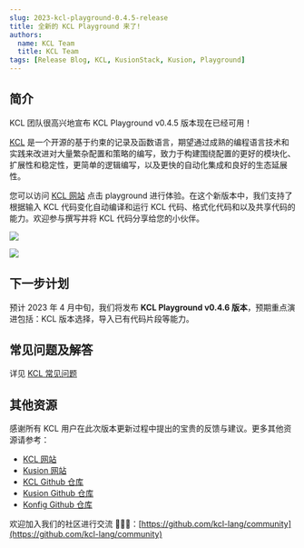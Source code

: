 ```yaml
---
slug: 2023-kcl-playground-0.4.5-release
title: 全新的 KCL Playground 来了!
authors:
  name: KCL Team
  title: KCL Team
tags: [Release Blog, KCL, KusionStack, Kusion, Playground]
---
```


## 简介

KCL 团队很高兴地宣布 KCL Playground v0.4.5 版本现在已经可用！

[KCL](https://github.com/kcl-lang/kcl) 是一个开源的基于约束的记录及函数语言，期望通过成熟的编程语言技术和实践来改进对大量繁杂配置和策略的编写，致力于构建围绕配置的更好的模块化、扩展性和稳定性，更简单的逻辑编写，以及更快的自动化集成和良好的生态延展性。

您可以访问 [KCL 网站](https://kcl-lang.io/) 点击 playground 进行体验。在这个新版本中，我们支持了根据输入 KCL 代码变化自动编译和运行 KCL 代码、格式化代码和以及共享代码的能力。欢迎参与撰写并将 KCL 代码分享给您的小伙伴。

![](/img/blog/2023-03-17-kcl-playground-0.4.5-release/kcl-website-playground.png)

![](/img/blog/2023-03-17-kcl-playground-0.4.5-release/kcl-playground.png)

## 下一步计划

预计 2023 年 4 月中旬，我们将发布 **KCL Playground v0.4.6 版本**，预期重点演进包括：KCL 版本选择，导入已有代码片段等能力。

## 常见问题及解答

详见 [KCL 常见问题](https://kcl-lang.io/docs/user_docs/support/)

## 其他资源

感谢所有 KCL 用户在此次版本更新过程中提出的宝贵的反馈与建议。更多其他资源请参考：

+ [KCL 网站](https://kcl-lang.io/)
+ [Kusion 网站](https://kusionstack.io/)
+ [KCL Github 仓库](https://github.com/kcl-lang/kcl)
+ [Kusion Github 仓库](https://github.com/KusionStack/kusion)
+ [Konfig Github 仓库](https://github.com/KusionStack/konfig)

欢迎加入我们的社区进行交流 👏👏👏：[https://github.com/kcl-lang/community](https://github.com/kcl-lang/community)
